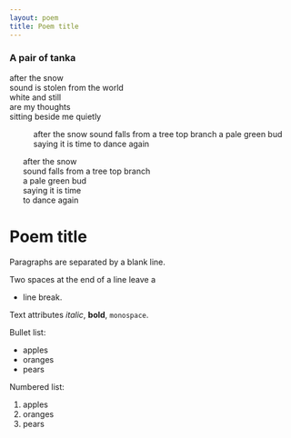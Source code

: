```yaml
---
layout: poem
title: Poem title
---
```


### A pair of tanka

after the snow  
sound is stolen from the world  
white and still  
are my thoughts  
sitting beside me quietly  

<span style ="display:inline-block;margin-left:3em;">
after the snow  
sound falls from a tree top branch  
a pale green bud  
saying it is time  
to dance again  
</span>


&nbsp;&nbsp;&nbsp;&nbsp;&nbsp;&nbsp;after the snow  
&nbsp;&nbsp;&nbsp;&nbsp;&nbsp;&nbsp;sound falls from a tree top branch  
&nbsp;&nbsp;&nbsp;&nbsp;&nbsp;&nbsp;a pale green bud  
&nbsp;&nbsp;&nbsp;&nbsp;&nbsp;&nbsp;saying it is time  
&nbsp;&nbsp;&nbsp;&nbsp;&nbsp;&nbsp;to dance again 


Poem title
==========

Paragraphs are separated
by a blank line.

Two spaces at the end of a line leave a  
 + line break.

Text attributes _italic_, 
**bold**, `monospace`.

Bullet list:

  * apples
  * oranges
  * pears

Numbered list:

  1. apples
  2. oranges
  3. pears
